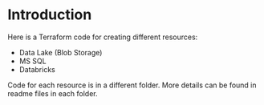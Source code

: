 # Introduction
Here is a Terraform code for creating different resources:
- Data Lake (Blob Storage)
- MS SQL
- Databricks

Code for each resource is in a different folder. More details can be found in readme files in each folder.